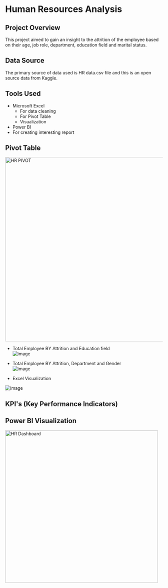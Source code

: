# Human Resources Analysis


## Project Overview
This project aimed to gain an insight to the attrition of the employee based on their age, job role, department, education field and marital status.

## Data Source 
The primary source of data used is HR data.csv file and this is an open source data from Kaggle.

## Tools Used
- Microsoft Excel
  - For data cleaning
  - For Pivot Table
  - Visualization
- Power BI
 - For creating interesting report

## Pivot Table
<img width="590" alt="HR PIVOT" src="https://github.com/user-attachments/assets/8a8ea7ed-b3f8-4258-9ee8-913c2f3e3072">

- Total Employee BY	Attrition and Education field		
  ![image](https://github.com/user-attachments/assets/36c67abf-e730-48f2-a317-39a90af2fb0d)

- Total Employee BY	Attrition, Department and Gender	
![image](https://github.com/user-attachments/assets/407f220b-ed85-4cc3-850b-78e91242107c)

- Excel Visualization
  
![image](https://github.com/user-attachments/assets/fe2f62de-b5f0-4b00-9734-9b67732b873d)

## KPI's (Key Performance Indicators)










## Power BI Visualization

<img width="488" alt="HR Dashboard" src="https://github.com/user-attachments/assets/31c1b251-31d4-4073-926a-3970792bf459">
